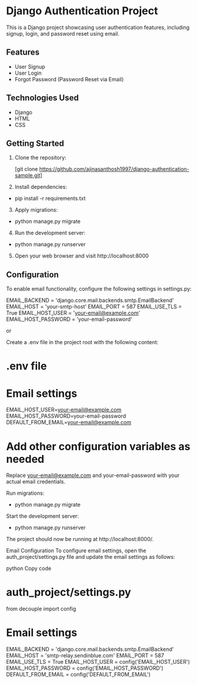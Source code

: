 # Django Authentication Project

This is a Django project showcasing user authentication features, including signup, login, and password reset using email.

## Features

- User Signup
- User Login
- Forgot Password (Password Reset via Email)

## Technologies Used

- Django
- HTML
- CSS

## Getting Started

1. Clone the repository:

   [git clone https://github.com/ajinasanthosh1997/django-authentication-sample.git]
   
2. Install dependencies:

- pip install -r requirements.txt
 
3. Apply migrations:

- python manage.py migrate
  
4. Run the development server:

- python manage.py runserver
  
5. Open your web browser and visit http://localhost:8000

## Configuration
To enable email functionality, configure the following settings in settings.py:

EMAIL_BACKEND = 'django.core.mail.backends.smtp.EmailBackend'
EMAIL_HOST = 'your-smtp-host'
EMAIL_PORT = 587
EMAIL_USE_TLS = True
EMAIL_HOST_USER = 'your-email@example.com'
EMAIL_HOST_PASSWORD = 'your-email-password'

or

Create a .env file in the project root with the following content:

# .env file

# Email settings
EMAIL_HOST_USER=your-email@example.com
EMAIL_HOST_PASSWORD=your-email-password
DEFAULT_FROM_EMAIL=your-email@example.com
# Add other configuration variables as needed
Replace your-email@example.com and your-email-password with your actual email credentials.

Run migrations:

- python manage.py migrate
  
Start the development server:

- python manage.py runserver
  
The project should now be running at http://localhost:8000/.

Email Configuration
To configure email settings, open the auth_project/settings.py file and update the email settings as follows:

python
Copy code
# auth_project/settings.py

from decouple import config

# Email settings
EMAIL_BACKEND = 'django.core.mail.backends.smtp.EmailBackend'
EMAIL_HOST = 'smtp-relay.sendinblue.com'
EMAIL_PORT = 587
EMAIL_USE_TLS = True
EMAIL_HOST_USER = config('EMAIL_HOST_USER')
EMAIL_HOST_PASSWORD = config('EMAIL_HOST_PASSWORD') 
DEFAULT_FROM_EMAIL = config('DEFAULT_FROM_EMAIL')
